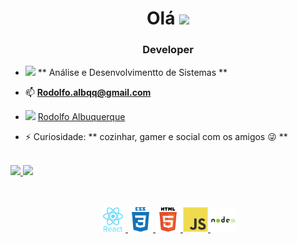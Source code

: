 <h1 align = "center"> Olá <img src = "https://raw.githubusercontent.com/kaueMarques/kaueMarques/master/hi.gif" width = "30px"> </ h1 >
<h3 align = "center">Developer</h3>

- <img src="https://img.icons8.com/emoji/18/000000/man-student.png"/> ** Análise e Desenvolvimentto de Sistemas **

- 📫 **Rodolfo.albqq@gmail.com**
- <img src="https://img.icons8.com/fluent/18/000000/linkedin.png"/> <a href="https://www.linkedin.com/in/rodolfo-albuquerque-0ab2091a3/">Rodolfo Albuquerque</a>

- ⚡ Curiosidade: ** cozinhar, gamer e social com os amigos 😜 **
   <br>
   <br>
<div>
  <a href="https://github.com/rodolfoalbqq">
  <img height="180em" src="https://github-readme-stats.vercel.app/api?username=rodolfoalbqq&show_icons=true&theme=dracula&include_all_commits=true&count_private=true"/>
  <img height="180em" src="https://github-readme-stats.vercel.app/api/top-langs/?username=rodolfoalbqq&layout=compact&langs_count=7&theme=dracula"/>
</div>
  <br>
  <br>
  
  <p align = "center">
<img src = "https://raw.githubusercontent.com/devicons/devicon/master/icons/react/react-original-wordmark.svg" alt = "react" width = "40" height = "40" />
<img src = "https://raw.githubusercontent.com/devicons/devicon/master/icons/css3/css3-plain-wordmark.svg" alt = "css3" width = "40" height = "40" />
<img src = "https://raw.githubusercontent.com/devicons/devicon/master/icons/html5/html5-original-wordmark.svg" alt = "html5" width = "40" height = "40" />
<img src = "https://raw.githubusercontent.com/devicons/devicon/master/icons/javascript/javascript-original.svg" alt = "javascript" width = "40" height = "40" />
<img src = "https://raw.githubusercontent.com/devicons/devicon/master/icons/nodejs/nodejs-original-wordmark.svg" alt = "nodejs" width = "40" height = "40" /> </p> <p align = "center">
